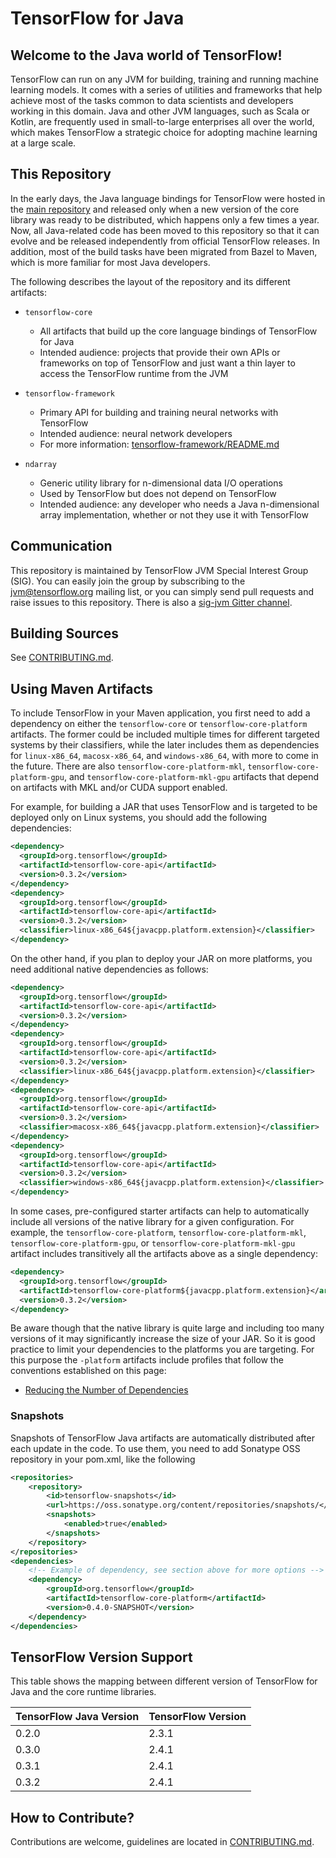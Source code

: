 # TensorFlow for Java

## Welcome to the Java world of TensorFlow!

TensorFlow can run on any JVM for building, training and running machine learning models. It comes with 
a series of utilities and frameworks that help achieve most of the tasks common to data scientists 
and developers working in this domain. Java and other JVM languages, such as Scala or Kotlin, are 
frequently used in small-to-large enterprises all over the world, which makes TensorFlow a strategic 
choice for adopting machine learning at a large scale.

## This Repository

In the early days, the Java language bindings for TensorFlow were hosted in the [main repository](https://github.com/tensorflow/tensorflow)
and released only when a new version of the core library was ready to be distributed, which happens only
a few times a year. Now, all Java-related code has been moved to this repository so that it can evolve and 
be released independently from official TensorFlow releases. In addition, most of the build tasks have been
migrated from Bazel to Maven, which is more familiar for most Java developers.

The following describes the layout of the repository and its different artifacts:

* `tensorflow-core`
  * All artifacts that build up the core language bindings of TensorFlow for Java
  * Intended audience: projects that provide their own APIs or frameworks on top of 
    TensorFlow and just want a thin layer to access the TensorFlow runtime from the JVM 
    
* `tensorflow-framework`
  * Primary API for building and training neural networks with TensorFlow
  * Intended audience: neural network developers
  * For more information: [tensorflow-framework/README.md](tensorflow-framework/README.md)
     
* `ndarray`
  * Generic utility library for n-dimensional data I/O operations
  * Used by TensorFlow but does not depend on TensorFlow
  * Intended audience: any developer who needs a Java n-dimensional array implementation, whether or not they
    use it with TensorFlow
  

## Communication

This repository is maintained by TensorFlow JVM Special Interest Group (SIG). You can easily join the group
by subscribing to the [jvm@tensorflow.org](https://groups.google.com/a/tensorflow.org/forum/#!forum/jvm)
mailing list, or you can simply send pull requests and raise issues to this repository.
There is also a [sig-jvm Gitter channel](https://gitter.im/tensorflow/sig-jvm).

## Building Sources

See [CONTRIBUTING.md](CONTRIBUTING.md#building).

## Using Maven Artifacts

To include TensorFlow in your Maven application, you first need to add a dependency on either the
`tensorflow-core` or `tensorflow-core-platform` artifacts. The former could be included multiple times
for different targeted systems by their classifiers, while the later includes them as dependencies for
`linux-x86_64`, `macosx-x86_64`, and `windows-x86_64`, with more to come in the future. There are also
`tensorflow-core-platform-mkl`, `tensorflow-core-platform-gpu`, and `tensorflow-core-platform-mkl-gpu`
artifacts that depend on artifacts with MKL and/or CUDA support enabled.

For example, for building a JAR that uses TensorFlow and is targeted to be deployed only on Linux
systems, you should add the following dependencies:
```xml
<dependency>
  <groupId>org.tensorflow</groupId>
  <artifactId>tensorflow-core-api</artifactId>
  <version>0.3.2</version>
</dependency>
<dependency>
  <groupId>org.tensorflow</groupId>
  <artifactId>tensorflow-core-api</artifactId>
  <version>0.3.2</version>
  <classifier>linux-x86_64${javacpp.platform.extension}</classifier>
</dependency>
```

On the other hand, if you plan to deploy your JAR on more platforms, you need additional
native dependencies as follows:
```xml
<dependency>
  <groupId>org.tensorflow</groupId>
  <artifactId>tensorflow-core-api</artifactId>
  <version>0.3.2</version>
</dependency>
<dependency>
  <groupId>org.tensorflow</groupId>
  <artifactId>tensorflow-core-api</artifactId>
  <version>0.3.2</version>
  <classifier>linux-x86_64${javacpp.platform.extension}</classifier>
</dependency>
<dependency>
  <groupId>org.tensorflow</groupId>
  <artifactId>tensorflow-core-api</artifactId>
  <version>0.3.2</version>
  <classifier>macosx-x86_64${javacpp.platform.extension}</classifier>
</dependency>
<dependency>
  <groupId>org.tensorflow</groupId>
  <artifactId>tensorflow-core-api</artifactId>
  <version>0.3.2</version>
  <classifier>windows-x86_64${javacpp.platform.extension}</classifier>
</dependency>
```

In some cases, pre-configured starter artifacts can help to automatically include all versions of
the native library for a given configuration. For example, the `tensorflow-core-platform`,
`tensorflow-core-platform-mkl`, `tensorflow-core-platform-gpu`, or `tensorflow-core-platform-mkl-gpu`
artifact includes transitively all the artifacts above as a single dependency:
```xml
<dependency>
  <groupId>org.tensorflow</groupId>
  <artifactId>tensorflow-core-platform${javacpp.platform.extension}</artifactId>
  <version>0.3.2</version>
</dependency>
```

Be aware though that the native library is quite large and including too many versions of it may
significantly increase  the size of your JAR. So it is good practice to limit your dependencies to
the platforms you are targeting. For this purpose the `-platform` artifacts include profiles that follow
the conventions established on this page:
* [Reducing the Number of Dependencies](https://github.com/bytedeco/javacpp-presets/wiki/Reducing-the-Number-of-Dependencies)

### Snapshots

Snapshots of TensorFlow Java artifacts are automatically distributed after each update in the code. To use them, you need
to add Sonatype OSS repository in your pom.xml, like the following

```xml
<repositories>
    <repository>
        <id>tensorflow-snapshots</id>
        <url>https://oss.sonatype.org/content/repositories/snapshots/</url>
        <snapshots>
            <enabled>true</enabled>
        </snapshots>
    </repository>
</repositories>
<dependencies>
    <!-- Example of dependency, see section above for more options -->
    <dependency>
        <groupId>org.tensorflow</groupId>
        <artifactId>tensorflow-core-platform</artifactId>
        <version>0.4.0-SNAPSHOT</version>
    </dependency>
</dependencies>
```

## TensorFlow Version Support

This table shows the mapping between different version of TensorFlow for Java and the core runtime libraries.

| TensorFlow Java Version  | TensorFlow Version |
| ------------- | ------------- |
| 0.2.0  | 2.3.1  |
| 0.3.0  | 2.4.1  |
| 0.3.1  | 2.4.1  |
| 0.3.2  | 2.4.1  |

## How to Contribute?

Contributions are welcome, guidelines are located in [CONTRIBUTING.md](CONTRIBUTING.md).
